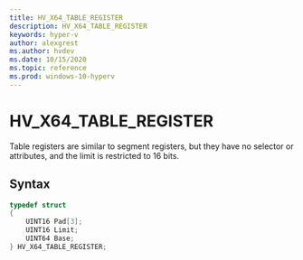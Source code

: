```yaml
---
title: HV_X64_TABLE_REGISTER
description: HV_X64_TABLE_REGISTER
keywords: hyper-v
author: alexgrest
ms.author: hvdev
ms.date: 10/15/2020
ms.topic: reference
ms.prod: windows-10-hyperv
---
```


# HV_X64_TABLE_REGISTER

Table registers are similar to segment registers, but they have no selector or attributes, and the limit is restricted to 16 bits.

## Syntax

```c
typedef struct
{
    UINT16 Pad[3];
    UINT16 Limit;
    UINT64 Base;
} HV_X64_TABLE_REGISTER;
 ```
